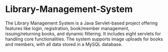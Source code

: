 # Library-Management-System
The Library Management System is a Java Servlet-based project offering features like login, registration, book/member management, issuing/returning books, and dynamic filtering. It includes eight servlets for handling core functionalities. The system supports image uploads for books and members, with all data stored in a MySQL database.
